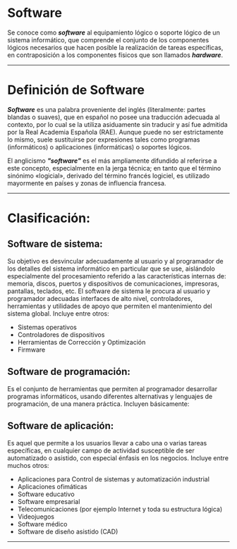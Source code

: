 # Software


Se conoce como _**software**_ al equipamiento lógico o soporte lógico de un sistema informático, que comprende el conjunto de los componentes lógicos necesarios que hacen posible la realización de tareas específicas, en contraposición a los componentes físicos que son llamados _**hardware**_.

-----------------------------------

# Definición de Software

_**Software**_ es una palabra proveniente del inglés (literalmente: partes blandas o suaves), que en español no posee una traducción adecuada al contexto, por lo cual se la utiliza asiduamente sin traducir y así fue admitida por la Real Academia Española (RAE). Aunque puede no ser estrictamente lo mismo, suele sustituirse por expresiones tales como programas (informáticos) o aplicaciones (informáticas) o soportes lógicos.


El anglicismo _**"software"**_ es el más ampliamente difundido al referirse a este concepto, especialmente en la jerga técnica; en tanto que el término sinónimo «logicial», derivado del término francés logiciel, es utilizado mayormente en países y zonas de influencia francesa.

--------------------------------------------------

# Clasificación:

## Software de sistema:

Su objetivo es desvincular adecuadamente al usuario y al programador de los detalles del sistema informático en particular que se use, aislándolo especialmente del procesamiento referido a las características internas de: memoria, discos, puertos y dispositivos de comunicaciones, impresoras, pantallas, teclados, etc. El software de sistema le procura al usuario y programador adecuadas interfaces de alto nivel, controladores, herramientas y utilidades de apoyo que permiten el mantenimiento del sistema global. Incluye entre otros:

 - Sistemas operativos
 - Controladores de dispositivos
 - Herramientas de Corrección y Optimización
 - Firmware


## Software de programación:

Es el conjunto de herramientas que permiten al programador desarrollar programas informáticos, usando diferentes alternativas y lenguajes de programación, de una manera práctica. Incluyen básicamente:

## Software de aplicación:

Es aquel que permite a los usuarios llevar a cabo una o varias tareas específicas, en cualquier campo de actividad susceptible de ser automatizado o asistido, con especial énfasis en los negocios. Incluye entre muchos otros:

- Aplicaciones para Control de sistemas y automatización industrial
- Aplicaciones ofimáticas
- Software educativo
- Software empresarial
- Telecomunicaciones (por ejemplo Internet y toda su estructura lógica)
- Videojuegos
- Software médico
- Software de diseño asistido (CAD)
 
----------------------------------------


